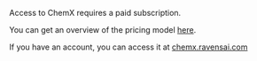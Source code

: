 Access to ChemX requires a paid subscription.

You can get an overview of the pricing model [here](https://www.ravenbiosciences.com/products/chemx/). 

If you have an account, you can access it at [chemx.ravensai.com](https://chemx.ravensai.com/)



